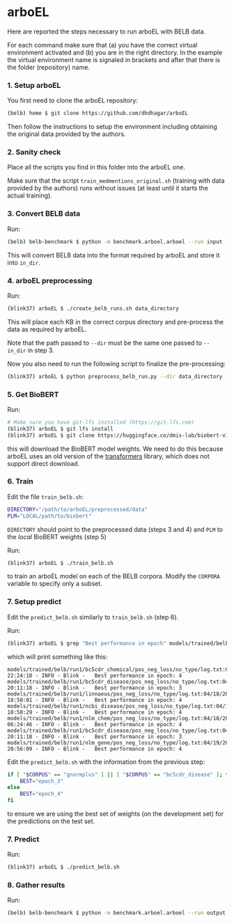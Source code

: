 # arboEL

Here are reported the steps necessary to run arboEL with BELB data.

For each command make sure that (a) you have the correct virtual environment activated
and (b) you are in the right directory.
In the example the virtual environment name is signaled in brackets
and after that there is the folder (repository) name.

### 1. Setup arboEL

You first need to clone the arboEL repository:

```bash
(belb) home $ git clone https://github.com/dhdhagar/arboEL
```

Then follow the instructions to setup the environment
including obtaining the original data provided by the authors.

### 2. Sanity check

Place all the scripts you find in this folder into the arboEL one.

Make sure that the script `train_medmentions_original.sh` (training with data provided by the authors)
runs without issues (at least until it starts the actual training).

### 3. Convert BELB data

Run:

```bash
(belb) belb-benchmark $ python -m benchmark.arboel.arboel --run input --in_dir data_directory --out_dir arboel_directory --belb belb_directory
```

This will convert BELB data into the format required by arboEL and store it into `in_dir`.

### 4. arboEL preprocessing

Run:

```bash
(blink37) arboEL $ ./create_belb_runs.sh data_directory
```

This will place each KB in the correct corpus directory and
pre-process the data as required by arboEL.

Note that the path passed to `--dir` must be the same one passed to `--in_dir` in step 3.

Now you also need to run the following script to finalize the pre-processing:

```bash
(blink37) arboEL $ python preprocess_belb_run.py --dir data_directory
```

### 5. Get BioBERT

Run:

```bash
# Make sure you have git-lfs installed (https://git-lfs.com)
(blink37) arboEL $ git lfs install
(blink37) arboEL $ git clone https://huggingface.co/dmis-lab/biobert-v1.1
```

this will download the BioBERT model weights.
We need to do this because arboEL uses an old version of the [transformers](https://github.com/huggingface/transformers) library,
which does not support direct download.

### 6. Train

Edit the file `train_belb.sh`:

```bash
DIRECTORY="/path/to/arboEL/preprocessed/data"
PLM="LOCAL/path/to/biobert"
```

`DIRECTORY` should point to the preprocessed data (steps 3 and 4) and  `PLM` to the *local* BioBERT weights (step 5)

Run:

```bash
(blink37) arboEL $ ./train_belb.sh
```

to train an arboEL model on each of the BELB corpora.
Modify the `CORPORA` variable to specify only a subset.

### 7. Setup predict

Edit the `predict_belb.sh` similarly to `train_belb.sh` (step 6).

Run:

```bash
(blink37) arboEL $ grep "Best performance in epoch" models/trained/belb/run1/**/pos_neg_loss/no_type/log.txt
```

which will print something like this:

```
models/trained/belb/run1/bc5cdr_chemical/pos_neg_loss/no_type/log.txt:04/17/2023 22:24:10 - INFO - Blink -   Best performance in epoch: 4
models/trained/belb/run1/bc5cdr_disease/pos_neg_loss/no_type/log.txt:04/17/2023 20:11:18 - INFO - Blink -   Best performance in epoch: 3
models/trained/belb/run1/linnaeus/pos_neg_loss/no_type/log.txt:04/18/2023 18:50:01 - INFO - Blink -   Best performance in epoch: 4
models/trained/belb/run1/ncbi_disease/pos_neg_loss/no_type/log.txt:04/17/2023 18:58:29 - INFO - Blink -   Best performance in epoch: 4
models/trained/belb/run1/nlm_chem/pos_neg_loss/no_type/log.txt:04/18/2023 06:24:46 - INFO - Blink -   Best performance in epoch: 4
models/trained/belb/run1/bc5cdr_disease/pos_neg_loss/no_type/log.txt:04/17/2023 20:11:18 - INFO - Blink -   Best performance in epoch: 3
models/trained/belb/run1/nlm_gene/pos_neg_loss/no_type/log.txt:04/19/2023 20:56:09 - INFO - Blink -   Best performance in epoch: 4
```

Edit the `predict_belb.sh` with the information from the previous step:

```bash
if [ "$CORPUS" == "gnormplus" ] || [ "$CORPUS" == "bc5cdr_disease" ]; then
    BEST="epoch_3"
else
    BEST="epoch_4"
fi
```

to ensure we are using the best set of weights (on the development set) for the predictions on the test set.

### 7. Predict

Run:

```bash
(blink37) arboEL $ ./predict_belb.sh
```

### 8. Gather results

Run:

```bash
(belb) belb-benchmark $ python -m benchmark.arboel.arboel --run output --in_dir data_directory --out_dir arboeL_directory --belb belb_directory
```
